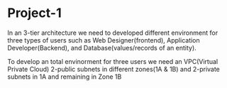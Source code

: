 # Project-1

In an 3-tier architecture we need to developed different environment for three types of users such as Web Designer(frontend), Application Developer(Backend), and Database(values/records of an entity).

To develop an total envinorment for three users we need an VPC(Virtual Private Cloud) 2-public subnets in different zones(1A & 1B) and 2-private subnets in 1A and remaining in Zone 1B
